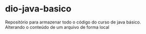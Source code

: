 # dio-java-basico
Repositório para armazenar todo o código do curso de java básico.
Alterando o conteúdo de um arquivo de forma local